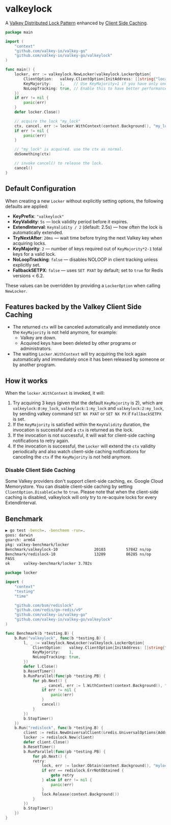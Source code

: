 # valkeylock

A [Valkey Distributed Lock Pattern](https://redis.io/docs/latest/develop/use/patterns/distributed-locks/) enhanced by [Client Side Caching](https://redis.io/docs/manual/client-side-caching/).

```go
package main

import (
	"context"
	"github.com/valkey-io/valkey-go"
	"github.com/valkey-io/valkey-go/valkeylock"
)

func main() {
	locker, err := valkeylock.NewLocker(valkeylock.LockerOption{
		ClientOption:   valkey.ClientOption{InitAddress: []string{"localhost:6379"}},
		KeyMajority:    1,    // Use KeyMajority=1 if you have only one Valkey instance. Also make sure that all your `Locker`s share the same KeyMajority.
		NoLoopTracking: true, // Enable this to have better performance if all your Valkey are >= 7.0.5.
	})
	if err != nil {
		panic(err)
	}
	defer locker.Close()

	// acquire the lock "my_lock"
	ctx, cancel, err := locker.WithContext(context.Background(), "my_lock")
	if err != nil {
		panic(err)
	}

	// "my_lock" is acquired. use the ctx as normal.
	doSomething(ctx)

	// invoke cancel() to release the lock.
	cancel()
}
```

## Default Configuration

When creating a new `Locker` without explicitly setting options, the following defaults are applied:

- **KeyPrefix**: `"valkeylock"`  
- **KeyValidity**: `5s` — lock validity period before it expires.  
- **ExtendInterval**: `KeyValidity / 2` (default: 2.5s) — how often the lock is automatically extended.  
- **TryNextAfter**: `20ms` — wait time before trying the next Valkey key when acquiring locks.  
- **KeyMajority**: `2` — number of keys required out of `KeyMajority*2-1` total keys for a valid lock.  
- **NoLoopTracking**: `false` — disables NOLOOP in client tracking unless explicitly set.  
- **FallbackSETPX**: `false` — uses `SET PXAT` by default; set to `true` for Redis versions < 6.2.

These values can be overridden by providing a `LockerOption` when calling `NewLocker`.

## Features backed by the Valkey Client Side Caching
* The returned `ctx` will be canceled automatically and immediately once the `KeyMajority` is not held anymore, for example:
  * Valkey are down.
  * Acquired keys have been deleted by other programs or administrators.
* The waiting `Locker.WithContext` will try acquiring the lock again automatically and immediately once it has been released by someone or by another program.

## How it works

When the `locker.WithContext` is invoked, it will:

1. Try acquiring 3 keys (given that the default `KeyMajority` is 2), which are `valkeylock:0:my_lock`, `valkeylock:1:my_lock` and `valkeylock:2:my_lock`, by sending valkey command `SET NX PXAT` or `SET NX PX` if `FallbackSETPX` is set.
2. If the `KeyMajority` is satisfied within the `KeyValidity` duration, the invocation is successful and a `ctx` is returned as the lock.
3. If the invocation is not successful, it will wait for client-side caching notifications to retry again.
4. If the invocation is successful, the `Locker` will extend the `ctx` validity periodically and also watch client-side caching notifications for canceling the `ctx` if the `KeyMajority` is not held anymore.

### Disable Client Side Caching

Some Valkey providers don't support client-side caching, ex. Google Cloud Memorystore.
You can disable client-side caching by setting `ClientOption.DisableCache` to `true`.
Please note that when the client-side caching is disabled, valkeylock will only try to re-acquire locks for every ExtendInterval.

## Benchmark

```bash
▶ go test -bench=. -benchmem -run=.
goos: darwin
goarch: arm64
pkg: valkey-benchmark/locker
Benchmark/valkeylock-10         	   20103	     57842 ns/op	    1849 B/op	      29 allocs/op
Benchmark/redislock-10           	   13209	     86285 ns/op	    8083 B/op	     225 allocs/op
PASS
ok  	valkey-benchmark/locker	3.782s
```

```go
package locker

import (
	"context"
	"testing"
	"time"

	"github.com/bsm/redislock"
	"github.com/redis/go-redis/v9"
	"github.com/valkey-io/valkey-go"
	"github.com/valkey-io/valkey-go/valkeylock"
)

func Benchmark(b *testing.B) {
	b.Run("valkeylock", func(b *testing.B) {
		l, _ := valkeylock.NewLocker(valkeylock.LockerOption{
			ClientOption:   valkey.ClientOption{InitAddress: []string{"127.0.0.1:6379"}},
			KeyMajority:    1,
			NoLoopTracking: true,
		})
		defer l.Close()
		b.ResetTimer()
		b.RunParallel(func(pb *testing.PB) {
			for pb.Next() {
				_, cancel, err := l.WithContext(context.Background(), "mylock")
				if err != nil {
					panic(err)
				}
				cancel()
			}
		})
		b.StopTimer()
	})
	b.Run("redislock", func(b *testing.B) {
		client := redis.NewUniversalClient(&redis.UniversalOptions{Addrs: []string{"127.0.0.1:6379"}})
		locker := redislock.New(client)
		defer client.Close()
		b.ResetTimer()
		b.RunParallel(func(pb *testing.PB) {
			for pb.Next() {
			retry:
				lock, err := locker.Obtain(context.Background(), "mylock", time.Minute, nil)
				if err == redislock.ErrNotObtained {
					goto retry
				} else if err != nil {
					panic(err)
				}
				lock.Release(context.Background())
			}
		})
		b.StopTimer()
	})
}
```
